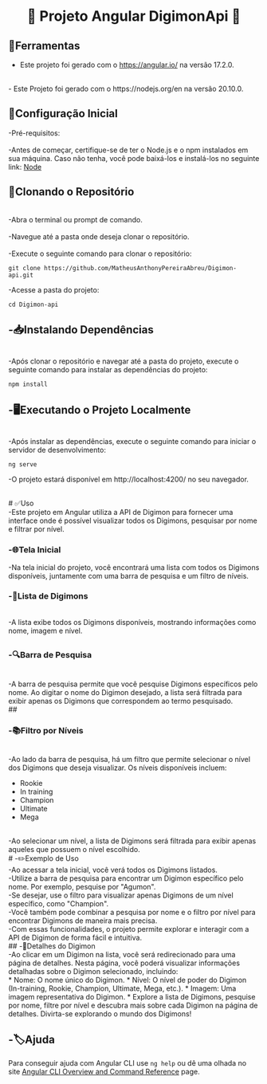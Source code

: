 <div align ="center">
<h1>👾
Projeto Angular DigimonApi 👾
</h1>
</div>

## 🦾Ferramentas
- Este projeto foi gerado com o https://angular.io/ na versão 17.2.0.
<br>
- Este Projeto foi gerado com o https://nodejs.org/en na versão 20.10.0.

## 🧩Configuração Inicial
-Pré-requisitos:
<br>
<br>
-Antes de começar, certifique-se de ter o Node.js e o npm instalados em sua máquina. Caso não tenha, você pode baixá-los e instalá-los no seguinte link: [Node](https://nodejs.org/en)

## 📑Clonando o Repositório
<br>
-Abra o terminal ou prompt de comando.
<br>
<br>
-Navegue até a pasta onde deseja clonar o repositório.
<br>
<br>
-Execute o seguinte comando para clonar o repositório:

`git clone https://github.com/MatheusAnthonyPereiraAbreu/Digimon-api.git`

-Acesse a pasta do projeto:

`cd Digimon-api`
<br>

## -📥Instalando Dependências
<br>
-Após clonar o repositório e navegar até a pasta do projeto, execute o seguinte comando para instalar as dependências do projeto:

`npm install`
<br>
## -🖥Executando o Projeto Localmente
<br>
-Após instalar as dependências, execute o seguinte comando para iniciar o servidor de desenvolvimento:

`ng serve`

-O projeto estará disponível em http://localhost:4200/ no seu navegador.

<br>
# ✅Uso
<br>
-Este projeto em Angular utiliza a API de Digimon para fornecer uma interface onde é possível visualizar todos os Digimons, pesquisar por nome e filtrar por nível.
<br>
<h3>-🌐Tela Inicial</h3>
-Na tela inicial do projeto, você encontrará uma lista com todos os Digimons disponíveis, juntamente com uma barra de pesquisa e um filtro de níveis.

<h3>-📜Lista de Digimons</h3>
<br>
-A lista exibe todos os Digimons disponíveis, mostrando informações como nome, imagem e nível.

## <h3>-🔍Barra de Pesquisa</h3>
<br>
-A barra de pesquisa permite que você pesquise Digimons específicos pelo nome. Ao digitar o nome do Digimon desejado, a lista será filtrada para exibir apenas os Digimons que correspondem ao termo pesquisado.
<br>
## <h3>-📚Filtro por Níveis</h3>
<br>
-Ao lado da barra de pesquisa, há um filtro que permite selecionar o nível dos Digimons que deseja visualizar. Os níveis disponíveis incluem:

- Rookie
- In training
- Champion
- Ultimate
- Mega
<br>
-Ao selecionar um nível, a lista de Digimons será filtrada para exibir apenas aqueles que possuem o nível escolhido.
<br>
# -✏️Exemplo de Uso
<br>
-Ao acessar a tela inicial, você verá todos os Digimons listados.
<br>
-Utilize a barra de pesquisa para encontrar um Digimon específico pelo nome. Por exemplo, pesquise por "Agumon".
<br>
-Se desejar, use o filtro para visualizar apenas Digimons de um nível específico, como "Champion".
<br>
-Você também pode combinar a pesquisa por nome e o filtro por nível para encontrar Digimons de maneira mais precisa.
<br>
-Com essas funcionalidades, o projeto permite explorar e interagir com a API de Digimon de forma fácil e intuitiva.
<br>
## -📖Detalhes do Digimon
<br>
-Ao clicar em um Digimon na lista, você será redirecionado para uma página de detalhes. Nesta página, você poderá visualizar informações detalhadas sobre o Digimon selecionado, incluindo:
<br>
* Nome: O nome único do Digimon.
* Nível: O nível de poder do Digimon (In-training, Rookie, Champion, Ultimate, Mega, etc.).
* Imagem: Uma imagem representativa do Digimon.
* Explore a lista de Digimons, pesquise por nome, filtre por nível e descubra mais sobre cada Digimon na página de detalhes. Divirta-se explorando o mundo dos Digimons!

## -🏷Ajuda

Para conseguir ajuda com Angular CLI use `ng help` ou dê uma olhada no site [Angular CLI Overview and Command Reference](https://angular.io/cli) page.
